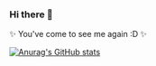 ### Hi there 👋

✨ You've come to see me again :D ✨

[![Anurag's GitHub stats](https://github-readme-stats.vercel.app/api?username=ArtistYusen&show_icons=true&theme=onedark)](https://github.com/anuraghazra/github-readme-stats)

<!--
**ArtistYusen/ArtistYusen** is a ✨ _special_ ✨ repository because its `README.md` (this file) appears on your GitHub profile.

Here are some ideas to get you started:

- 🔭 I’m currently working on ...
- 🌱 I’m currently learning ...
- 👯 I’m looking to collaborate on ...
- 🤔 I’m looking for help with ...
- 💬 Ask me about ...
- 📫 How to reach me: ...
- 😄 Pronouns: ...
- ⚡ Fun fact: ...
-->
